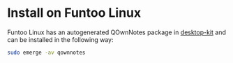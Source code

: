 # Install on Funtoo Linux

Funtoo Linux has an autogenerated QOwnNotes package in [desktop-kit](https://github.com/funtoo/desktop-kit/tree/1.4-release/app-office/qownnotes) and can be installed in the following way:

```bash
sudo emerge -av qownnotes
```
